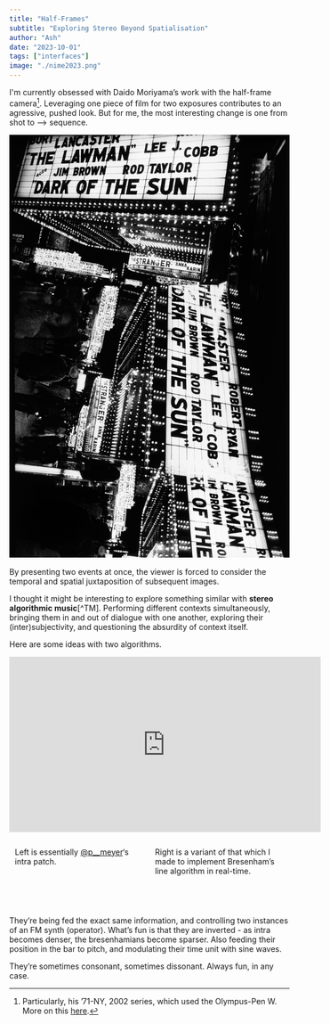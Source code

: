 ```yaml
---
title: "Half-Frames"
subtitle: "Exploring Stereo Beyond Spatialisation"
author: "Ash"
date: "2023-10-01"
tags: ["interfaces"]
image: "./nime2023.png"
---
```


I'm currently obsessed with Daido Moriyama’s work with the half-frame camera[^1]. Leveraging one piece of film for two exposures contributes to an agressive, pushed look. But for me, the most interesting change is one from shot to –> sequence. 

![](10_New-York-1971_c_Daido-Moriyama_Daido-Moriyama-Photo-Foundation-scaled.jpg)
<!-- caption: Untitled, New York, 1971. © the artist/Daido Moriyama Photo Foundation. Courtesy C/O Berlin -->
<!-- add examples here -->

By presenting two events at once, the viewer is forced to consider the temporal and spatial juxtaposition of subsequent images.

I thought it might be interesting to explore something similar with **stereo algorithmic music**[^TM]. Performing different contexts simultaneously, bringing them in and out of dialogue with one another, exploring their (inter)subjectivity, and questioning the absurdity of context itself.

Here are some ideas with two algorithms. 

<iframe width="560" height="315" src="https://www.youtube.com/embed/videoseries?si=c4QIdlwoJ9RHrSYP&amp;controls=0&amp;list=PLd82WwK7X-qy9S-x38Z4pV8HjAnK84eKg" title="YouTube video player" frameborder="0" allow="accelerometer; autoplay; clipboard-write; encrypted-media; gyroscope; picture-in-picture; web-share" referrerpolicy="strict-origin-when-cross-origin" allowfullscreen></iframe>

<div style="display: flex; flex-wrap: wrap;">

<div style="flex: 1; padding: 10px;">
<p> Left is essentially <a href="https://www.instagram.com/p__meyer/" target="_blank">@p__meyer</a>‘s intra patch. <br></br>
</p>
</div>

<div style="flex: 1; padding: 10px;">
<p> Right is a variant of that which I made to implement Bresenham’s line algorithm in real-time. </p>
</div>

</div>
<br></br>

They’re being fed the exact same information, and controlling two instances of an FM synth (operator). What’s fun is that they are inverted - as intra becomes denser, the bresenhamians become sparser. Also feeding their position in the bar to pitch, and modulating their time unit with sine waves. 

They’re sometimes consonant, sometimes dissonant. Always fun, in any case.

<!-- Visual Description: Each slide has three frames. A visualisation of the left hand signal, in grey and yellow, my hands on an ableton push, which lights up on some squares. Another visualisation. -->

[^1]: Particularly, his ’71-NY, 2002 series, which used the Olympus-Pen W. More on this [here](http://www.thislongcentury.com/andrew-roth?c=18).
<!-- [^TM]: -->